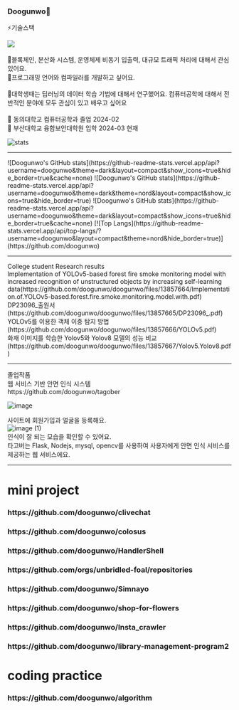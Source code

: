 ### Doogunwo👋
<!--
**doogunwo/doogunwo** is a ✨ _special_ ✨ repository because its `README.md` (this file) appears on your GitHub profile.

Here are some ideas to get you started:

- 🔭 I’m currently working on ...
- 🌱 I’m currently learning ...
- 👯 I’m looking to collaborate on ...
- 🤔 I’m looking for help with ...
- 💬 Ask me about ...
- 📫 How to reach me: ...
- 😄 Pronouns: ...
- ⚡ Fun fact: ...
-->
⚡기술스택
<div>
 <img src="https://img.shields.io/badge/Java-007396?style=for-the-badge&logo=Java&logoColor=white"> 
</div>
<br>
💬블록체인, 분산화 시스템, 운영체제 비동기 입출력, 대규모 트래픽 처리에 대해서 관심 있어요.
<br>
💬프로그래밍 언어와 컴파일러를 개발하고 싶어요.
<br>
<br>
🌱대학생때는 딥러닝의 데이터 학습 기법에 대해서 연구했어요. 컴퓨터공학에 대해서 전반적인 분야에 모두 관심이 있고 배우고 싶어요
<br>
<br>
🔭 동의대학교 컴퓨터공학과 졸업 2024-02
<br>
🔭 부산대학교 융합보안대학원 입학 2024-03 현재
<br>

![stats](https://github-readme-stats.vercel.app/api?username=doogunwo&show_icons=true&theme=transparent)


<hr>
![Doogunwo's GitHub stats](https://github-readme-stats.vercel.app/api?username=doogunwo&theme=dark&layout=compact&show_icons=true&hide_border=true&cache=none)
 ![Doogunwo's GitHub stats](https://github-readme-stats.vercel.app/api?username=doogunwo&theme=dark&theme=nord&layout=compact&show_icons=true&hide_border=true) 
![Doogunwo's GitHub stats](https://github-readme-stats.vercel.app/api?username=doogunwo&theme=dark&layout=compact&show_icons=true&hide_border=true&cache=none)
[![Top Langs](https://github-readme-stats.vercel.app/api/top-langs/?username=doogunwo&layout=compact&theme=nord&hide_border=true)](https://github.com/doogunwo)
<hr>
College student Research results
<br>
Implementation of YOLOv5-based forest fire smoke monitoring model with increased recognition of unstructured objects by increasing self-learning data(https://github.com/doogunwo/doogunwo/files/13857664/Implementation.of.YOLOv5-based.forest.fire.smoke.monitoring.model.with.pdf)
<br>
DP23096_출원서(https://github.com/doogunwo/doogunwo/files/13857665/DP23096_.pdf)
<br>
YOLOv5를 이용한 객체 이중 탐지 방법(https://github.com/doogunwo/doogunwo/files/13857666/YOLOv5.pdf)
<br>
화재 이미지를 학습한 Yolov5와 Yolov8 모델의 성능 비교(https://github.com/doogunwo/doogunwo/files/13857667/Yolov5.Yolov8.pdf)
<br>

<hr>
졸업작품 
<br>
웹 서비스 기반 안면 인식 시스템 
<br>
https://github.com/doogunwo/tagober
<br>

![image](https://github.com/doogunwo/doogunwo/assets/87505243/fa8c2515-1698-49e1-b222-0f6b302d385e)




사이트에 회원가입과 얼굴을 등록해요.
<br>
![image (1)](https://github.com/doogunwo/doogunwo/assets/87505243/65154c61-a0ab-4edd-828a-445175c6fbef)
<br>
인식이 잘 되는 모습을 확인할 수 있어요.
<br>
타고버는 Flask, Nodejs, mysql, opencv를 사용하여 사용자에게 안면 인식 서비스를 제공하는 웹 서비스에요.
<hr>
<h1>
  mini project
  <h3>https://github.com/doogunwo/clivechat</h3>
  <h3>https://github.com/doogunwo/colosus</h3>
  <h3>https://github.com/doogunwo/HandlerShell</h3>
  <h3>https://github.com/orgs/unbridled-foal/repositories</h3>
  <h3>https://github.com/doogunwo/Simnayo</h3>
  <h3>https://github.com/doogunwo/shop-for-flowers</h3>
  <h3>https://github.com/doogunwo/Insta_crawler</h3>
  <h3>https://github.com/doogunwo/library-management-program2</h3>
</h1>

<h1>
  coding practice
  <h3>https://github.com/doogunwo/algorithm</h3>
</h1>
